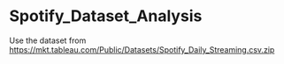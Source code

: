 # Spotify_Dataset_Analysis

Use the dataset from https://mkt.tableau.com/Public/Datasets/Spotify_Daily_Streaming.csv.zip
